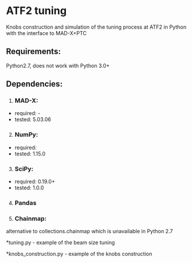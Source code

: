 # ATF2 tuning
Knobs construction and simulation of the tuning process at ATF2 in Python with the interface to MAD-X+PTC

## Requirements:
 Python2.7, does not work with Python 3.0+
## Dependencies:

1. ### MAD-X:
- required: -
- tested: 5.03.06
2. ### NumPy:
- required:
- tested: 1.15.0
3. ### SciPy:
- required: 0.19.0+
- tested: 1.0.0
4. ### Pandas
5. ###  Chainmap:
alternative to collections.chainmap which is unavailable in Python 2.7

*tuning.py - example of the beam size tuning

*knobs_construction.py - example of the knobs construction
